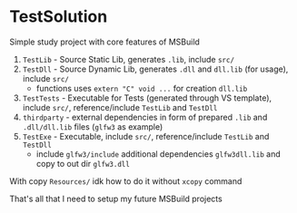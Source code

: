 # TestSolution

Simple study project with core features of MSBuild

1. `TestLib` - Source Static Lib, generates `.lib`, include `src/`
2. `TestDll` - Source Dynamic Lib, generates `.dll` and `dll.lib` (for usage), include `src/`
    - functions uses `extern "C" void ...` for creation `dll.lib`
3. `TestTests` - Executable for Tests (generated through VS template), include `src/`, reference/include `TestLib` and `TestDll`
4. `thirdparty` - external dependencies in form of prepared `.lib` and `.dll/dll.lib` files (`glfw3` as example)
5. `TestExe` - Executable, include `src/`, reference/include `TestLib` and `TestDll`
    - include `glfw3/include` additional dependencies `glfw3dll.lib` and copy to out dir `glfw3.dll`

With copy `Resources/` idk how to do it without `xcopy` command

That's all that I need to setup my future MSBuild projects
